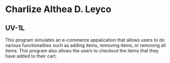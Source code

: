# Charlize Althea D. Leyco
## UV-1L

This program simulates an e-commerce appalication that allows users to do various functionalities such as adding items, removing items, or removing all items. 
This program also allows the users to checkout the items that they have added to their cart.
